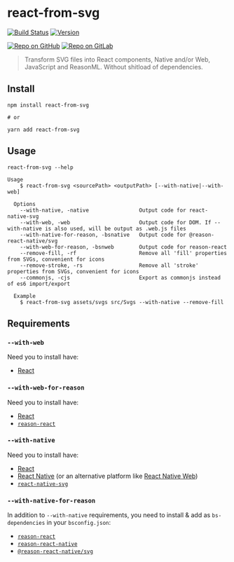 # react-from-svg

[![Build Status](https://github.com/MoOx/react-from-svg/workflows/Build/badge.svg)](https://github.com/MoOx/react-from-svg/actions)
[![Version](https://img.shields.io/npm/v/react-from-svg.svg)](https://www.npmjs.com/react-from-svg)

[![Repo on GitHub](https://img.shields.io/badge/repo-GitHub-3D76C2.svg)](https://github.com/MoOx/react-from-svg)
[![Repo on GitLab](https://img.shields.io/badge/repo-GitLab-6C488A.svg)](https://gitlab.com/MoOx/react-from-svg)

> Transform SVG files into React components, Native and/or Web, JavaScript and
> ReasonML. Without shitload of dependencies.

## Install

```console
npm install react-from-svg

# or

yarn add react-from-svg
```

## Usage

```console
react-from-svg --help

Usage
    $ react-from-svg <sourcePath> <outputPath> [--with-native|--with-web]

  Options
    --with-native, -native                Output code for react-native-svg
    --with-web, -web                      Output code for DOM. If --with-native is also used, will be output as .web.js files
    --with-native-for-reason, -bsnative   Output code for @reason-react-native/svg
    --with-web-for-reason, -bsnweb        Output code for reason-react
    --remove-fill, -rf                    Remove all 'fill' properties from SVGs, convenient for icons
    --remove-stroke, -rs                  Remove all 'stroke' properties from SVGs, convenient for icons
    --commonjs, -cjs                      Export as commonjs instead of es6 import/export

  Example
    $ react-from-svg assets/svgs src/Svgs --with-native --remove-fill
```

## Requirements

### `--with-web`

Need you to install have:

- [React](https://reactjs.org)

### `--with-web-for-reason`

Need you to install have:

- [React](https://reactjs.org)
- [`reason-react`](https://reasonml.github.io/reason-react/)

### `--with-native`

Need you to install have:

- [React](https://reactjs.org)
- [React Native](https://reactnative.dev) (or an alternative platform like
  [React Native Web](https://github.com/necolas/react-native-web))
- [`react-native-svg`](https://github.com/react-native-community/react-native-svg)

### `--with-native-for-reason`

In addition to `--with-native` requirements, you need to install & add as
`bs-dependencies` in your `bsconfig.json`:

- [`reason-react`](https://reasonml.github.io/reason-react/)
- [`reason-react-native`](https://reason-react-native.github.io)
- [`@reason-react-native/svg`](https://github.com/reason-react-native/svg)
